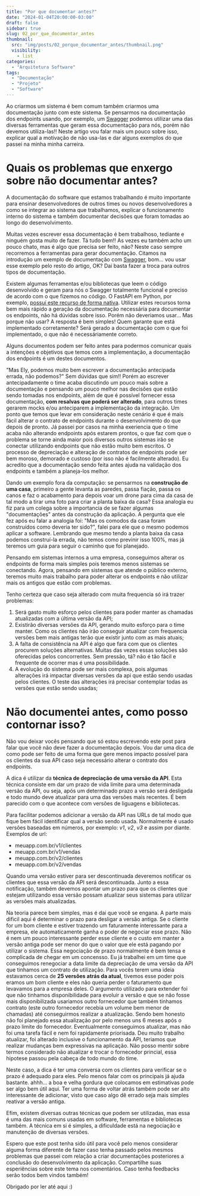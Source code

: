 ```yaml
---
title: "Por que documentar antes?"
date: "2024-01-04T20:00:00-03:00"
draft: false
sidebar: true
slug: 02_por_que_documentar_antes
thumbnail:
  src: "img/posts/02_porque_documentar_antes/thumbnail.png"
  visibility:
    - list
categories:
  - "Arquitetura Software"
tags:
  - "Documentação"
  - "Projeto"
  - "Software"
---
```


Ao criarmos um sistema é bem comum também criarmos uma documentação junto com este sistema. Se pensarmos na documentação dos endpoints usando, por exemplo, um [Swagger](https://swagger.io/) podemos utilizar uma das diversas ferramentas que geram essa documentação para nós, porém não devemos utiliza-las!! Neste artigo vou falar mais um pouco sobre isso, explicar qual a motivação de não usa-las e dar alguns exemplos do que passei na minha minha carreira.

<!--more-->

# Quais os problemas que enxergo sobre não documentar antes?

A documentação do software que estamos trabalhando é muito importante para ensinar desenvolvedores de outros times ou novos desenvolvedores a como se integrar ao sistema que trabalhamos, explicar o funcionamento interno do sistema e também documentar decisões que foram tomadas ao longo do desenvolvimento.

Muitas vezes escrever essa documentação é bem trabalhoso, tediante e ninguém gosta muito de fazer. Tá tudo bem!! As vezes eu também acho um pouco chato, mas é algo que precisa ser feito, não? Neste caso sempre recorremos a ferramentas para gerar documentação. Citamos na introdução um exemplo de documentação com [Swagger](https://swagger.io/), bom... vou usar esse exemplo pelo resto do artigo, OK? Dai basta fazer a troca para outros tipos de documentação.

Existem algumas ferramentas e/ou bibliotecas que leem o código desenvolvido e geram para nós o Swagger totalmente funcional e preciso de acordo com o que fizemos no código. O FastAPI em Python, por exemplo, [possuí este recurso de forma nativa](https://fastapi.tiangolo.com/features/#automatic-docs). Utilizar estes recursos torna bem mais rápido a geração da documentação necessária para documentar os endpoints, não há dúvidas sobre isso. Porém não deveriamos usar... Mas porque não usar? A resposta é bem simples! Quem garante que está implementado corretamente? Será gerado a documentação com o que foi implementado, o que não é necessáriamente correto.

Alguns documentos podem ser feito antes para podermos comunicar quais a intenções e objetivos que temos com a implementação, a documentação dos endpoints é um destes documentos.

"Mas Ely, podemos muito bem escrever a documentação antecipada errada, não podemos?" Sem dúvidas que sim!! Porém ao escrever antecipadamente o time acaba discutindo um pouco mais sobre a documentação e pensando um pouco melhor nas decisões que estão sendo tomadas nos endpoints, além de que é possível fornecer essa documentação, **com resalvas que poderá ser alterado**, para outros times gerarem mocks e/ou anteciparem a implementação da integração. Um ponto que temos que levar em consideração neste cenário é que é mais fácil alterar o contrato de endpoints durante o desenvolvimento do que depois de pronto. Já passei por casos na minha exeriencia que o time acaba não alterando endpoints após estarem prontos, o que faz com que o problema se torne ainda maior pois diversos outros sistemas irão se conectar utilizando endpoints que não estão muito bem escritos. O processo de depreciação e alteração de contratos de endpoints pode ser bem moroso, demorado e custoso (por isso não é facilmente alterado). Eu acredito que a documentação sendo feita antes ajuda na validação dos endpoints e também a planeja-los melhor.

Dando um exemplo fora da computação: se pensarmos na **construção de uma casa**, primeiro a gente levanta as paredes, passa fiação, passa os canos e faz o acabamento para depois voar um drone para cima da casa de tal modo a tirar uma foto para criar a planta baixa da casa? Essa analogia eu fiz para um colega sobre a importancia de se fazer algumas "documentações" antes da construção da aplicação. A pergunta que ele fez após eu falar a analogia foi: "Mas os comodos da casa foram construídos como deveria ter sido?", falei para ele que o mesmo podemos aplicar a software. Lembrando que mesmo tendo a planta baixa da casa podemos construí-la errada, não temos como previnir isso 100%, mas já teremos um guia para seguir o caminho que foi planejado.

Pensando em sistemas internos a uma empresa, conseguimos alterar os endpoints de forma mais simples pois teremos menos sistemas se conectando. Agora, pensando em sistemas que atende o público externo, teremos muito mais trabalho para poder alterar os endpoints e não utilizar mais os antigos que estão com problemas.

Tenho certeza que caso seja alterado com muita frequencia só irá trazer problemas:

1. Será gasto muito esforço pelos clientes para poder manter as chamadas atualizadas com a última versão da API;
2. Existirão diversas versões da API, gerando muito esforço para o time manter. Como os clientes não irão conseguir atualizar com frequencia versões bem mais antigas terão que existir junto com as mais atuais;
3. A falta de consistência na API é algo que fara com que os clientes procurem soluções alternativas. Muitas das vezes essas soluções são oferecidas pelos concorrentes. Sem pressão, tá? não é tão fácil e frequente de ocorrer mas é uma possibilidade.
4. A evolução do sistema pode ser mais complexa, pois algumas alterações irá impactar diversas versões da api que estão sendo usadas pelos clientes. O teste das alterações irá precisar contemplar todas as versões que estão sendo usadas;

# Não documentei antes, como posso contornar isso?

Não vou deixar vocês pensando que só estou escrevendo este post para falar que você não deve fazer a documentação depois. Vou dar uma dica de como pode ser feito de uma forma que gere menos impacto possível para os clientes da sua API caso seja necessário alterar o contrato dos endpoints.

A dica é utilizar da **técnica de depreciação de uma versão da API**. Esta técnica consiste em dar um prazo de vida limite para uma determinada versão da API, ou seja, após um determinado prazo a versão será desligada e todo mundo deve atualizar para uma das versões mais recentes. É bem parecido com o que acontece com versões de liguagens e bibliotecas.

Para facilitar podemos adicionar a versão da API nas URLs de tal modo que fique bem fácil identificar qual a versão sendo usada. Normalmente é usado versões baseadas em números, por exemplo: *v1*, *v2*, *v3* e assim por diante. Exemplos de url:
* meuapp.com.br/v1/clientes
* meuapp.com.br/v1/vendas
* meuapp.com.br/v2/clientes
* meuapp.com.br/v2/vendas

Quando uma versão estiver para ser descontinuada deveremos notificar os clientes que essa versão da API será descontinuada. Junto a essa notificação, também devemos apontar um prazo para que os clientes que estejam utilizando essa versão possam atualizar seus sistemas para utilizar as versões mais atualizadas.

Na teoria parece bem simples, mas é dai que você se engana. A parte mais dificil aqui é determinar o prazo para desligar a versão antiga. Se o cliente for um bom cliente e estiver trazendo um faturamente interessante para a empresa, ele automaticamente ganha o poder de negociar esse prazo. Não é nem um pouco interessante perder esse cliente e o custo em manter a versão antiga pode ser menor do que o valor que ele está pagando por utilizar o sistema. Essa negociação de prazo normalmente é bem tensa e complicada de chegar em um concensso. Eu já trabalhei em um time que conseguimos renegociar a data limite da depreciação de uma versão da API que tinhamos um contrato de utilização. Para vocês terem uma ideia estavamos cerca de **25 versões atrás da atual**, tivemos esse poder pois eramos um bom cliente e eles não queria perder o faturamento que levavamos para a empresa deles. O argumento utilizado para extender foi que não tinhamos disponibilidade para evoluir a versão e que se não fosse mais disponibilizada usariamos outro fornecedor que também tinhamos contrato (este outro fornecedor recebia um volume bem menor de chamadas) até conseguirmos realizar a atualização. Sendo bem honesto não foi planejado essa atualização por pelo menos uns 6 meses após o prazo limite do fornecedor. Eventualmente conseguimos atualizar, mas não foi uma tarefa fácil e nem foi rapidamente priorisada. Deu muito trabalho atualizar, foi alterado inclusive o funcionamento da API, teriamos que realizar mudanças bem expressivas na aplicação. Não posso mentir sobre termos considerado não atualizar e trocar o fornecedor princial, essa hipotese passou pela cabeça de todo mundo do time.

Neste caso, a dica é ter uma conversa com os clientes para verificar se o prazo é adequado para eles. Pelo menos falar com os principais já ajuda bastante. ahhh... a boa e velha gordura que colocamos em estimativas pode ser algo bem útil aqui. Ter uma forma de voltar atrás também pode ser alto interessante de adicionar, visto que caso algo dê errado seja mais simples reativar a versão antiga.

Efim, existem diversas outras técnicas que podem ser utilizadas, mas essa é uma das mais comuns usadas em software, ferramentas e bibliotecas também. A técnica em si é simples, a dificuldade está na negociação e manutenção de diversas versões.

Espero que este post tenha sido útil para você pelo menos considerar alguma forma diferente de fazer caso tenha passado pelos mesmos problemas que passei com relação a criar documentações posteriores a conclusão do desenvolvimento da aplicação. Compartilhe suas esperiências sobre este tema nos comentários. Caso tenha feedbacks serão todos bem vindos também!

Obrigado por ler até aqui :)
